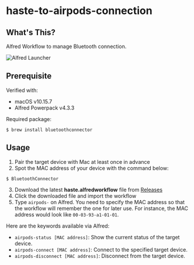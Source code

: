 # haste-to-airpods-connection

## What's This?

Alfred Workflow to manage Bluetooth connection.

![Alfred Launcher](/../main/showcase/alfred-launcher.png?raw=true "airpods-connect")

## Prerequisite

Verified with:

* macOS v10.15.7
* Alfred Powerpack v4.3.3

Required package:

```shell
$ brew install bluetoothconnector
```

## Usage

1. Pair the target device with Mac at least once in advance
1. Spot the MAC address of your device with the command below:

```shell
$ BluetoothConnector
```

3. Download the latest **haste.alfredworkflow** file from [Releases](https://github.com/announce/haste-to-airpods-connection/releases)
3. Click the downloaded file and import the workflow
3. Type `airpods-` on Alfred. You need to specify the MAC address so that the workflow will remember the one for later use. For instance, the MAC address would look like `00-03-93-a1-01-01`.

Here are the keywords available via Alfred:

* `airpods-status [MAC address]`: Show the current status of the target device.
* `airpods-connect [MAC address]`: Connect to the specified target device.
* `airpods-disconnect [MAC address]`: Disconnect from the target device.
